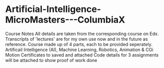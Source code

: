 # Artificial-Intelligence-MicroMasters---ColumbiaX
Course Notes
All details are taken from the corresponding course on Edx. Transcripts of 'lectures' are for my own use now and in the future as reference. Course made up of 4 parts, each to be provided seperately. Artificail Intelligence (AI), Machine Learning, Robotics, Animation & CGi Motion
Certificates to saved and attached
Code details for 3 assignments will be attached to show proof of work done
